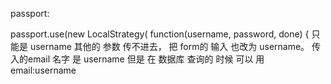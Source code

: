 passport:

passport.use(new LocalStrategy(
  function(username, password, done) {
只能是 username 其他的 参数 传不进去， 把 form的 输入 也改为 username。 传入的email 名字 是 username 但是 在 数据库 查询的 时候 可以 用 email:username
